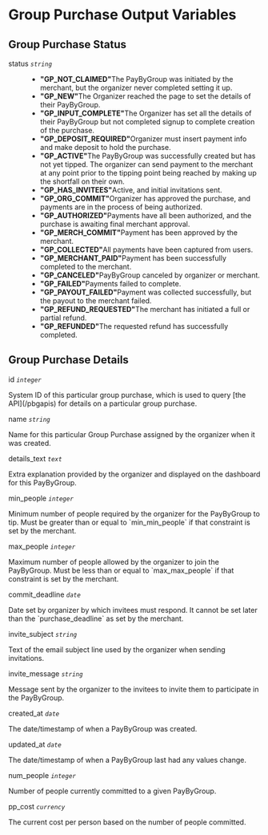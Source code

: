 # Group Purchase Output Variables

## Group Purchase Status
<dl>
  <dt>status <code><i>string</i></code></dt>
  <dd>
    <ul>
      <li><strong>"GP_NOT_CLAIMED"</strong>The PayByGroup was initiated by the merchant, but the organizer never completed setting it up.</li>
      <li><strong>"GP_NEW"</strong>The Organizer reached the page to set the details of their PayByGroup.</li>
      <li><strong>"GP_INPUT_COMPLETE"</strong>The Organizer has set all the details of their PayByGroup but not completed signup to complete creation of the purchase.</li>
      <li><strong>"GP_DEPOSIT_REQUIRED"</strong>Organizer must insert payment info and make deposit to hold the purchase.</li>
      <li><strong>"GP_ACTIVE"</strong>The PayByGroup was successfully created but has not yet tipped. The organizer can send payment to the merchant at any point prior to the tipping point being reached by making up the shortfall on their own.</li>
      <li><strong>"GP_HAS_INVITEES"</strong>Active, and initial invitations sent.</li>
      <li><strong>"GP_ORG_COMMIT"</strong>Organizer has approved the purchase, and payments are in the process of being authorized.</li>
      <li><strong>"GP_AUTHORIZED"</strong>Payments have all been authorized, and the purchase is awaiting final merchant approval.</li>
      <li><strong>"GP_MERCH_COMMIT"</strong>Payment has been approved by the merchant.</li>
      <li><strong>"GP_COLLECTED"</strong>All payments have been captured from users.</li>
      <li><strong>"GP_MERCHANT_PAID"</strong>Payment has been successfully completed to the merchant.</li>
      <li><strong>"GP_CANCELED"</strong>PayByGroup canceled by organizer or merchant.</li>
      <li><strong>"GP_FAILED"</strong>Payments failed to complete.</li>
      <li><strong>"GP_PAYOUT_FAILED"</strong>Payment was collected successfully, but the payout to the merchant failed.</li>
      <li><strong>"GP_REFUND_REQUESTED"</strong>The merchant has initiated a full or partial refund.</li>
      <li><strong>"GP_REFUNDED"</strong>The requested refund has successfully completed.</li>
    </ul>
  </dd>
</dl>

## Group Purchase Details
<dl>
  <dt>id <code><i>integer</i></code></dt>
  <dl>System ID of this particular group purchase, which is used to query [the API](/pbgapis) for details on a particular group purchase.</dl>
  <dt>name <code><i>string</i></code></dt>
  <dl>Name for this particular Group Purchase assigned by the organizer when it was created.</dl>
  <dt>details_text <code><i>text</i></code></dt>
  <dl>Extra explanation provided by the organizer and displayed on the dashboard for this PayByGroup.</dl>
  <dt>min_people <code><i>integer</i></code></dt>
  <dl>Minimum number of people required by the organizer for the PayByGroup to tip. Must be greater than or equal to `min_min_people` if that constraint is set by the merchant.</dl>
  <dt>max_people <code><i>integer</i></code></dt>
  <dl>Maximum number of people allowed by the organizer to join the PayByGroup. Must be less than or equal to `max_max_people` if that constraint is set by the merchant.</dl>
  <dt>commit_deadline <code><i>date</i></code></dt>
  <dl>Date set by organizer by which invitees must respond. It cannot be set later than the `purchase_deadline` as set by the merchant.</dl>
  <dt>invite_subject <code><i>string</i></code></dt>
  <dl>Text of the email subject line used by the organizer when sending invitations.</dl>
  <dt>invite_message <code><i>string</i></code></dt>
  <dl>Message sent by the organizer to the invitees to invite them to participate in the PayByGroup.</dl>
  <dt>created_at <code><i>date</i></code></dt>
  <dl>The date/timestamp of when a PayByGroup was created.</dl>
  <dt>updated_at <code><i>date</i></code></dt>
  <dl>The date/timestamp of when a PayByGroup last had any values change.</dl>
  <dt>num_people <code><i>integer</i></code></dt>
  <dl>Number of people currently committed to a given PayByGroup.</dl>
  <dt>pp_cost <code><i>currency</i></code></dt>
  <dl>The current cost per person based on the number of people committed.</dl>
</dl>

